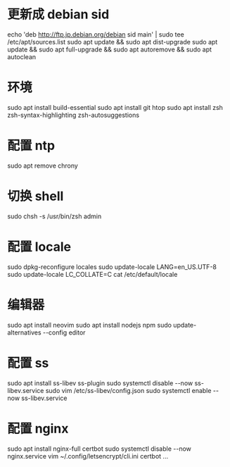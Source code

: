 # 更新成 debian sid
echo 'deb http://ftp.jp.debian.org/debian sid main' | sudo tee /etc/apt/sources.list
sudo apt update && sudo apt dist-upgrade
sudo apt update && sudo apt full-upgrade && sudo apt autoremove && sudo apt autoclean

# 环境
sudo apt install build-essential
sudo apt install git htop
sudo apt install zsh zsh-syntax-highlighting zsh-autosuggestions

# 配置 ntp
sudo apt remove chrony

# 切换 shell
sudo chsh -s /usr/bin/zsh admin

# 配置 locale
sudo dpkg-reconfigure locales
sudo update-locale LANG=en_US.UTF-8
sudo update-locale LC_COLLATE=C
cat /etc/default/locale

# 编辑器
sudo apt install neovim
sudo apt install nodejs npm
sudo update-alternatives --config editor

# 配置 ss
sudo apt install ss-libev ss-plugin
sudo systemctl disable --now ss-libev.service
sudo vim /etc/ss-libev/config.json
sudo systemctl enable --now ss-libev.service

# 配置 nginx
sudo apt install nginx-full certbot
sudo systemctl disable --now nginx.service
vim ~/.config/letsencrypt/cli.ini
certbot ...
